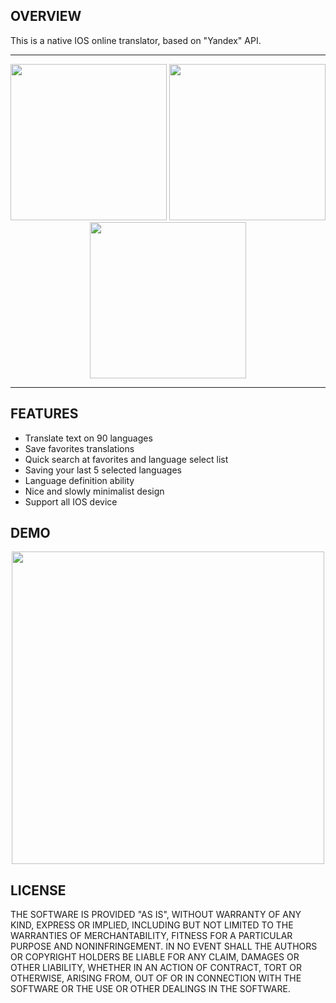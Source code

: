 ## OVERVIEW

This is a native IOS online translator, based on "Yandex" API.

---

<p align="center">
<img src="https://image.ibb.co/dYMxBF/Simulator_Screen_Shot_Mar_6_2017_23_54_40.png" width="250">
<img src="https://image.ibb.co/hGMayv/Simulator_Screen_Shot_Mar_6_2017_23_54_54.png" width="250">
<img src="https://image.ibb.co/m2jjrF/Simulator_Screen_Shot_Mar_6_2017_23_55_21.png" width="250">
</p>

---

## FEATURES

- Translate text on 90 languages
- Save favorites translations
- Quick search at favorites and language select list
- Saving your last 5 selected languages
- Language definition ability
- Nice and slowly minimalist design
- Support all IOS device

## DEMO
<p align="center">
<img src="https://media.giphy.com/media/l0IxZlzx1wCUg6NNe/source.gif" height="500" />
</p>

## LICENSE

THE SOFTWARE IS PROVIDED "AS IS", WITHOUT WARRANTY OF ANY KIND, EXPRESS OR
IMPLIED, INCLUDING BUT NOT LIMITED TO THE WARRANTIES OF MERCHANTABILITY,
FITNESS FOR A PARTICULAR PURPOSE AND NONINFRINGEMENT. IN NO EVENT SHALL THE
AUTHORS OR COPYRIGHT HOLDERS BE LIABLE FOR ANY CLAIM, DAMAGES OR OTHER
LIABILITY, WHETHER IN AN ACTION OF CONTRACT, TORT OR OTHERWISE, ARISING FROM,
OUT OF OR IN CONNECTION WITH THE SOFTWARE OR THE USE OR OTHER DEALINGS IN
THE SOFTWARE.
